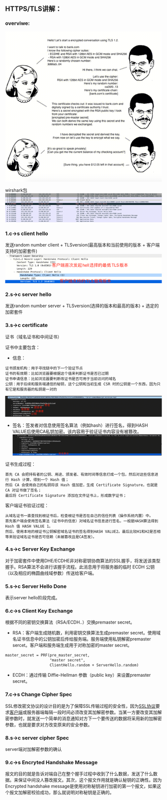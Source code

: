 ## HTTPS/TLS讲解：

### overviwe:
![alt text](image.png)

wirshark包
![alt text](image-1.png)

### 1.c->s client hello 
发送random number client + TLSversion(最高版本和当前使用的版本 + 客户端支持的加密套件)
![alt text](image-2.png)

### 2.s->c server hello
发送random number server + TLSversion(选择的版本和最高的版本) + 选定的加密套件 

### 3.s->c certificate
证书（域名证书和中间证书）

证书中主要包含：

- 信息：
```
证书颁发机构：用于寻找链中的下一个验证节点
证书的有效期：比如浏览器要根据这个值来判断证书是否已过期
证书申请信息：比如浏览器要判断改证书是否可用于当前访问的域名
公钥：用于后续和服务端通信的秘钥，这个公钥和当初生成 CSR 时的公钥是一个东西，因为只有它是和服务器的私钥是一对的
```
![alt text](image-3.png)
- 签名：签发者对信息使用签名算法（例如hash）进行签名，得到HASH VALUE后使用CA私钥加密。该内容用于验证证书内容没有被篡改。
![alt text](image-4.png)

证书生成过程：
```
首先 CA 会把持有者的公钥、用途、颁发者、有效时间等信息打成一个包，然后对这些信息进行 Hash 计算，得到一个 Hash 值；
然后 CA 会使用自己的私钥将该 Hash 值加密，生成 Certificate Signature，也就是 CA 对证书做了签名；
最后将 Certificate Signature 添加在文件证书上，形成数字证书；
```

客户端证书验证过程：
```
从域名证书一直查找到根证书后，检查根证书是否在自己的信任列表（操作系统内置）中。
首先客户端会使用签名算法（证书中的信息）对域名证书信息进行签名，一般是HASH算法得到 Hash 值 HASH VALUE 1。
然后，使用本地的根证书公钥解密域名证书的签名得到HASH VALUE2。最后比较H1和H2是否相等来验证域名证书是否可信赖（未被篡改且是CA签发）。
```

### 4.s->c Server Key Exchange
对于加密套件中使用DHE/ECDHE非对称密钥协商算法的SSL握手，将发送该类型握手。RSA算法不会进行该握手流程。此消息用于将服务器的临时 ECDH 公钥（以及相应的椭圆曲线域参数）传送给客户端。
### 5.s->c Server Hello Done
表示server hello阶段完成。

### 6.c->s Client Key Exchange
根据不同的密钥交换算法（RSA/ECDH..）交换premaster secret。

- RSA：客户端生成随机数，利用密钥交换算法生成premaster secret。使用域名证书信息中的公钥加密后传给服务端。服务端使用私钥解密premaster sercet。客户端和服务端生成用于对称加密的master secret。
```
master_secret = PRF(pre_master_secret, 
                    "master secret", 
                    ClientHello.random + ServerHello.random)
```
- ECDH：通过传输 Diffie-Hellman 参数（public key）来设置premaster secret。

### 7.c->s Change Cipher Spec
SSL修改密文协议的设计目的是为了保障SSL传输过程的安全性，因为[SSL协议](https://wiki.mbalib.com/wiki/SSL%E5%8D%8F%E8%AE%AE)要求[客户端](https://wiki.mbalib.com/wiki/%E5%AE%A2%E6%88%B7%E7%AB%AF)或服务器端每隔一段时间必须改变其加解密参数。当某一方要改变其加解密参数时，就发送一个简单的消息通知对方下一个要传送的数据将采用新的加解密参数，也就是要求对方改变原来的安全参数。
### 8.s->c server cipher Spec
server端对加解密参数的确认
### 9.c->s Encryted Handshake Message
报文的目的就是告诉对端自己在整个握手过程中收到了什么数据，发送了什么数据。来保证中间没人篡改报文。其次，这个报文作用就是确认秘钥的正确性。因为Encrypted handshake message是使用对称秘钥进行加密的第一个报文，如果这个报文加解密校验成功，那么就说明对称秘钥是正确的。